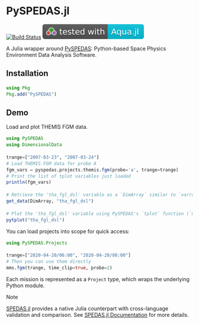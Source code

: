 # PySPEDAS.jl

[![Build Status](https://github.com/JuliaSpacePhysics/PySPEDAS.jl/actions/workflows/CI.yml/badge.svg?branch=main)](https://github.com/JuliaSpacePhysics/PySPEDAS.jl/actions/workflows/CI.yml?query=branch%3Amain)
[![Aqua QA](https://raw.githubusercontent.com/JuliaTesting/Aqua.jl/master/badge.svg)](https://github.com/JuliaTesting/Aqua.jl)

A Julia wrapper around [PySPEDAS](https://github.com/spedas/pyspedas): Python-based Space Physics Environment Data Analysis Software.

## Installation

```julia
using Pkg
Pkg.add("PySPEDAS")
```

## Demo

Load and plot THEMIS FGM data.

```julia
using PySPEDAS
using DimensionalData

trange=["2007-03-23", "2007-03-24"]
# Load THEMIS FGM data for probe A
fgm_vars = pyspedas.projects.themis.fgm(probe='a', trange=trange)
# Print the list of tplot variables just loaded
println(fgm_vars)

# Retrieve the 'tha_fgl_dsl' variable as a `DimArray` similar to `xarray`
get_data(DimArray, "tha_fgl_dsl")

# Plot the 'tha_fgl_dsl' variable using PySPEDAS's `tplot` function (`matplotlib`)
pytplot("tha_fgl_dsl")
```

You can load projects into scope for quick access:

```julia
using PySPEDAS.Projects

trange=["2020-04-20/06:00", "2020-04-20/08:00"]
# Then you can use them directly
mms.fgm(trange, time_clip=true, probe=2)
```

Each mission is represented as a `Project` type, which wraps the underlying Python module.

> [!NOTE]
> [SPEDAS.jl](https://github.com/JuliaSpacePhysics/SPEDAS.jl) provides a native Julia counterpart with cross-language validation and comparison. See [SPEDAS.jl Documentation](https://juliaspacephysics.github.io/SPEDAS.jl/dev/validation/pyspedas/) for more details.
